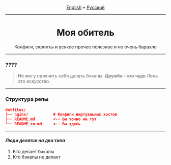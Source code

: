 <p align="center">
  <a href="README.md">English</a> • 
  <a href="README_ru.md">Русский</a>
</p>

---
<h1 align="center">Моя обитель</h1>
<p align="center">Конфиги, скрипты и  всякое прочее полезное и не очень барахло</p>

---

###  ????
> Не могу приучить себя делать бэкапы.
> ~~Дружба - это чудо~~
> Лень  это искусство.

---

###  Структура репы
```json
dotfiles/
├── nginx/           # Конфиги виртуальных хостов
├── README.md        <-- Вы точно не тут
└── README_ru.md     <-- Вы здесь
```


---

#### *Люди делятся на два типа*
1) Кто делает бэкапы
2) Кто бэкапы не делает